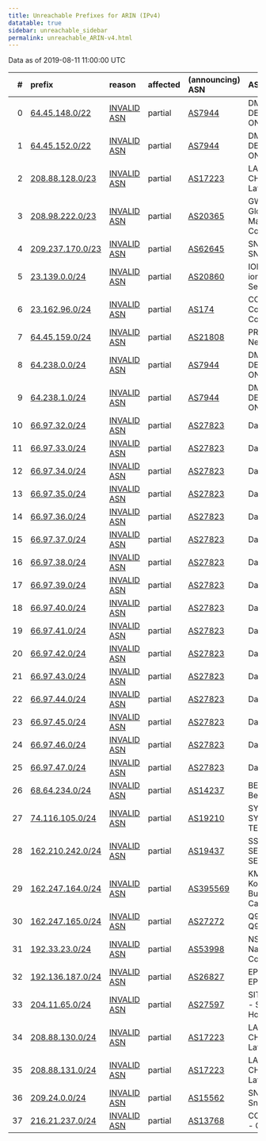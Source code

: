 ```yaml
---
title: Unreachable Prefixes for ARIN (IPv4)
datatable: true
sidebar: unreachable_sidebar
permalink: unreachable_ARIN-v4.html
---
```


Data as of 2019-08-11 11:00:00 UTC


<div class="datatable-begin"></div>

|   # | prefix                                                     | reason                                                                                                   | affected   | (announcing) ASN                         | AS Name                                                |   unreachable /24s |
|----:|:-----------------------------------------------------------|:---------------------------------------------------------------------------------------------------------|:-----------|:-----------------------------------------|:-------------------------------------------------------|-------------------:|
|   0 | [64.45.148.0/22](https://stat.ripe.net/64.45.148.0/22)     | [INVALID ASN](https://rpki-validator.ripe.net/announcement-preview?asn=AS7944&prefix=64.45.148.0/22)     | partial    | [AS7944](unreachable_AS7944-v4.html)     | DMVOL-ASN - DELMARVA ONLINE                            |                  4 |
|   1 | [64.45.152.0/22](https://stat.ripe.net/64.45.152.0/22)     | [INVALID ASN](https://rpki-validator.ripe.net/announcement-preview?asn=AS7944&prefix=64.45.152.0/22)     | partial    | [AS7944](unreachable_AS7944-v4.html)     | DMVOL-ASN - DELMARVA ONLINE                            |                  4 |
|   2 | [208.88.128.0/23](https://stat.ripe.net/208.88.128.0/23)   | [INVALID ASN](https://rpki-validator.ripe.net/announcement-preview?asn=AS17223&prefix=208.88.128.0/23)   | partial    | [AS17223](unreachable_AS17223-v4.html)   | LATISYS-CHICAGO - Latisys-Chicago                      |                  2 |
|   3 | [208.98.222.0/23](https://stat.ripe.net/208.98.222.0/23)   | [INVALID ASN](https://rpki-validator.ripe.net/announcement-preview?asn=AS20365&prefix=208.98.222.0/23)   | partial    | [AS20365](unreachable_AS20365-v4.html)   | GWMC-AS2 - Globalive Wireless Management Corp.         |                  2 |
|   4 | [209.237.170.0/23](https://stat.ripe.net/209.237.170.0/23) | [INVALID ASN](https://rpki-validator.ripe.net/announcement-preview?asn=AS62645&prefix=209.237.170.0/23)  | partial    | [AS62645](unreachable_AS62645-v4.html)   | SNAPNAMES - SNAPNAMES.COM                              |                  2 |
|   5 | [23.139.0.0/24](https://stat.ripe.net/23.139.0.0/24)       | [INVALID ASN](https://rpki-validator.ripe.net/announcement-preview?asn=AS20860&prefix=23.139.0.0/24)     | partial    | [AS20860](unreachable_AS20860-v4.html)   | IOMART-AS - iomart Cloud Services Limited.             |                  1 |
|   6 | [23.162.96.0/24](https://stat.ripe.net/23.162.96.0/24)     | [INVALID ASN](https://rpki-validator.ripe.net/announcement-preview?asn=AS174&prefix=23.162.96.0/24)      | partial    | [AS174](unreachable_AS174-v4.html)       | COGENT-174 - Cogent Communications                     |                  1 |
|   7 | [64.45.159.0/24](https://stat.ripe.net/64.45.159.0/24)     | [INVALID ASN](https://rpki-validator.ripe.net/announcement-preview?asn=AS21808&prefix=64.45.159.0/24)    | partial    | [AS21808](unreachable_AS21808-v4.html)   | PRLSS - Peerless Network Inc                           |                  1 |
|   8 | [64.238.0.0/24](https://stat.ripe.net/64.238.0.0/24)       | [INVALID ASN](https://rpki-validator.ripe.net/announcement-preview?asn=AS7944&prefix=64.238.0.0/24)      | partial    | [AS7944](unreachable_AS7944-v4.html)     | DMVOL-ASN - DELMARVA ONLINE                            |                  1 |
|   9 | [64.238.1.0/24](https://stat.ripe.net/64.238.1.0/24)       | [INVALID ASN](https://rpki-validator.ripe.net/announcement-preview?asn=AS7944&prefix=64.238.1.0/24)      | partial    | [AS7944](unreachable_AS7944-v4.html)     | DMVOL-ASN - DELMARVA ONLINE                            |                  1 |
|  10 | [66.97.32.0/24](https://stat.ripe.net/66.97.32.0/24)       | [INVALID ASN](https://rpki-validator.ripe.net/announcement-preview?asn=AS27823&prefix=66.97.32.0/24)     | partial    | [AS27823](unreachable_AS27823-v4.html)   | Dattatec.com                                           |                  1 |
|  11 | [66.97.33.0/24](https://stat.ripe.net/66.97.33.0/24)       | [INVALID ASN](https://rpki-validator.ripe.net/announcement-preview?asn=AS27823&prefix=66.97.33.0/24)     | partial    | [AS27823](unreachable_AS27823-v4.html)   | Dattatec.com                                           |                  1 |
|  12 | [66.97.34.0/24](https://stat.ripe.net/66.97.34.0/24)       | [INVALID ASN](https://rpki-validator.ripe.net/announcement-preview?asn=AS27823&prefix=66.97.34.0/24)     | partial    | [AS27823](unreachable_AS27823-v4.html)   | Dattatec.com                                           |                  1 |
|  13 | [66.97.35.0/24](https://stat.ripe.net/66.97.35.0/24)       | [INVALID ASN](https://rpki-validator.ripe.net/announcement-preview?asn=AS27823&prefix=66.97.35.0/24)     | partial    | [AS27823](unreachable_AS27823-v4.html)   | Dattatec.com                                           |                  1 |
|  14 | [66.97.36.0/24](https://stat.ripe.net/66.97.36.0/24)       | [INVALID ASN](https://rpki-validator.ripe.net/announcement-preview?asn=AS27823&prefix=66.97.36.0/24)     | partial    | [AS27823](unreachable_AS27823-v4.html)   | Dattatec.com                                           |                  1 |
|  15 | [66.97.37.0/24](https://stat.ripe.net/66.97.37.0/24)       | [INVALID ASN](https://rpki-validator.ripe.net/announcement-preview?asn=AS27823&prefix=66.97.37.0/24)     | partial    | [AS27823](unreachable_AS27823-v4.html)   | Dattatec.com                                           |                  1 |
|  16 | [66.97.38.0/24](https://stat.ripe.net/66.97.38.0/24)       | [INVALID ASN](https://rpki-validator.ripe.net/announcement-preview?asn=AS27823&prefix=66.97.38.0/24)     | partial    | [AS27823](unreachable_AS27823-v4.html)   | Dattatec.com                                           |                  1 |
|  17 | [66.97.39.0/24](https://stat.ripe.net/66.97.39.0/24)       | [INVALID ASN](https://rpki-validator.ripe.net/announcement-preview?asn=AS27823&prefix=66.97.39.0/24)     | partial    | [AS27823](unreachable_AS27823-v4.html)   | Dattatec.com                                           |                  1 |
|  18 | [66.97.40.0/24](https://stat.ripe.net/66.97.40.0/24)       | [INVALID ASN](https://rpki-validator.ripe.net/announcement-preview?asn=AS27823&prefix=66.97.40.0/24)     | partial    | [AS27823](unreachable_AS27823-v4.html)   | Dattatec.com                                           |                  1 |
|  19 | [66.97.41.0/24](https://stat.ripe.net/66.97.41.0/24)       | [INVALID ASN](https://rpki-validator.ripe.net/announcement-preview?asn=AS27823&prefix=66.97.41.0/24)     | partial    | [AS27823](unreachable_AS27823-v4.html)   | Dattatec.com                                           |                  1 |
|  20 | [66.97.42.0/24](https://stat.ripe.net/66.97.42.0/24)       | [INVALID ASN](https://rpki-validator.ripe.net/announcement-preview?asn=AS27823&prefix=66.97.42.0/24)     | partial    | [AS27823](unreachable_AS27823-v4.html)   | Dattatec.com                                           |                  1 |
|  21 | [66.97.43.0/24](https://stat.ripe.net/66.97.43.0/24)       | [INVALID ASN](https://rpki-validator.ripe.net/announcement-preview?asn=AS27823&prefix=66.97.43.0/24)     | partial    | [AS27823](unreachable_AS27823-v4.html)   | Dattatec.com                                           |                  1 |
|  22 | [66.97.44.0/24](https://stat.ripe.net/66.97.44.0/24)       | [INVALID ASN](https://rpki-validator.ripe.net/announcement-preview?asn=AS27823&prefix=66.97.44.0/24)     | partial    | [AS27823](unreachable_AS27823-v4.html)   | Dattatec.com                                           |                  1 |
|  23 | [66.97.45.0/24](https://stat.ripe.net/66.97.45.0/24)       | [INVALID ASN](https://rpki-validator.ripe.net/announcement-preview?asn=AS27823&prefix=66.97.45.0/24)     | partial    | [AS27823](unreachable_AS27823-v4.html)   | Dattatec.com                                           |                  1 |
|  24 | [66.97.46.0/24](https://stat.ripe.net/66.97.46.0/24)       | [INVALID ASN](https://rpki-validator.ripe.net/announcement-preview?asn=AS27823&prefix=66.97.46.0/24)     | partial    | [AS27823](unreachable_AS27823-v4.html)   | Dattatec.com                                           |                  1 |
|  25 | [66.97.47.0/24](https://stat.ripe.net/66.97.47.0/24)       | [INVALID ASN](https://rpki-validator.ripe.net/announcement-preview?asn=AS27823&prefix=66.97.47.0/24)     | partial    | [AS27823](unreachable_AS27823-v4.html)   | Dattatec.com                                           |                  1 |
|  26 | [68.64.234.0/24](https://stat.ripe.net/68.64.234.0/24)     | [INVALID ASN](https://rpki-validator.ripe.net/announcement-preview?asn=AS14237&prefix=68.64.234.0/24)    | partial    | [AS14237](unreachable_AS14237-v4.html)   | BEAMSPEED1 - Beamspeed LLC                             |                  1 |
|  27 | [74.116.105.0/24](https://stat.ripe.net/74.116.105.0/24)   | [INVALID ASN](https://rpki-validator.ripe.net/announcement-preview?asn=AS19210&prefix=74.116.105.0/24)   | partial    | [AS19210](unreachable_AS19210-v4.html)   | SYNCHRONOSS - SYNCHRONOSS TECHNOLOGIES                 |                  1 |
|  28 | [162.210.242.0/24](https://stat.ripe.net/162.210.242.0/24) | [INVALID ASN](https://rpki-validator.ripe.net/announcement-preview?asn=AS19437&prefix=162.210.242.0/24)  | partial    | [AS19437](unreachable_AS19437-v4.html)   | SS-ASH - SECURED SERVERS LLC                           |                  1 |
|  29 | [162.247.164.0/24](https://stat.ripe.net/162.247.164.0/24) | [INVALID ASN](https://rpki-validator.ripe.net/announcement-preview?asn=AS395569&prefix=162.247.164.0/24) | partial    | [AS395569](unreachable_AS395569-v4.html) | KMBS-CA - Konica Minolta Business Solutions Canada LTD |                  1 |
|  30 | [162.247.165.0/24](https://stat.ripe.net/162.247.165.0/24) | [INVALID ASN](https://rpki-validator.ripe.net/announcement-preview?asn=AS27272&prefix=162.247.165.0/24)  | partial    | [AS27272](unreachable_AS27272-v4.html)   | Q9-AS-CAL3 - Q9 Networks Inc.                          |                  1 |
|  31 | [192.33.23.0/24](https://stat.ripe.net/192.33.23.0/24)     | [INVALID ASN](https://rpki-validator.ripe.net/announcement-preview?asn=AS53998&prefix=192.33.23.0/24)    | partial    | [AS53998](unreachable_AS53998-v4.html)   | NSC-AS01 - National Systems Corporation                |                  1 |
|  32 | [192.136.187.0/24](https://stat.ripe.net/192.136.187.0/24) | [INVALID ASN](https://rpki-validator.ripe.net/announcement-preview?asn=AS26827&prefix=192.136.187.0/24)  | partial    | [AS26827](unreachable_AS26827-v4.html)   | EPBTELECOM - EPB Fiber Optics                          |                  1 |
|  33 | [204.11.65.0/24](https://stat.ripe.net/204.11.65.0/24)     | [INVALID ASN](https://rpki-validator.ripe.net/announcement-preview?asn=AS27597&prefix=204.11.65.0/24)    | partial    | [AS27597](unreachable_AS27597-v4.html)   | SITESERVER-IDC1 - Siteserver Hosting                   |                  1 |
|  34 | [208.88.130.0/24](https://stat.ripe.net/208.88.130.0/24)   | [INVALID ASN](https://rpki-validator.ripe.net/announcement-preview?asn=AS17223&prefix=208.88.130.0/24)   | partial    | [AS17223](unreachable_AS17223-v4.html)   | LATISYS-CHICAGO - Latisys-Chicago                      |                  1 |
|  35 | [208.88.131.0/24](https://stat.ripe.net/208.88.131.0/24)   | [INVALID ASN](https://rpki-validator.ripe.net/announcement-preview?asn=AS17223&prefix=208.88.131.0/24)   | partial    | [AS17223](unreachable_AS17223-v4.html)   | LATISYS-CHICAGO - Latisys-Chicago                      |                  1 |
|  36 | [209.24.0.0/24](https://stat.ripe.net/209.24.0.0/24)       | [INVALID ASN](https://rpki-validator.ripe.net/announcement-preview?asn=AS15562&prefix=209.24.0.0/24)     | partial    | [AS15562](unreachable_AS15562-v4.html)   | SNIJDERS - Job Snijders                                |                  1 |
|  37 | [216.21.237.0/24](https://stat.ripe.net/216.21.237.0/24)   | [INVALID ASN](https://rpki-validator.ripe.net/announcement-preview?asn=AS13768&prefix=216.21.237.0/24)   | partial    | [AS13768](unreachable_AS13768-v4.html)   | COGECO-PEER1 - Cogeco Peer 1                           |                  1 |

<div class="datatable-end"></div>